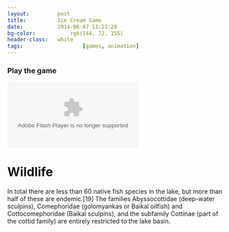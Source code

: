 ```yaml
---
layout:     	post
title:      	Ice Cream Game
date:       	2014-06-07 11:21:29
bg-color:			rgb(144, 72, 155)
header-class:	white
tags:					[games, animation]
---
```


### Play the game

<object id="ice-cream-game"
	class="animated ease-in-out fade-in-default"
	type="application/x-shockwave-flash"
  data="/assets/iceCream.swf">
	<param name="quality" value="high">
	<param name="bgcolor" value="#fff">
	<param name="play" value="true">
	<param name="loop" value="true">
	<param name="wmode" value="window">
	<param name="scale" value="noborder">
	<param name="devicefont" value="false">
	<param name="salign" value="">
	<param name="allowScriptAccess" value="sameDomain">
</object>

# Wildlife
In total there are less than 60 native fish species in the lake, but more than half of these are endemic.[19] The families Abyssocottidae (deep-water sculpins), Comephoridae (golomyankas or Baikal oilfish) and Cottocomephoridae (Baikal sculpins), and the subfamily Cottinae (part of the cottid family) are entirely restricted to the lake basin.
